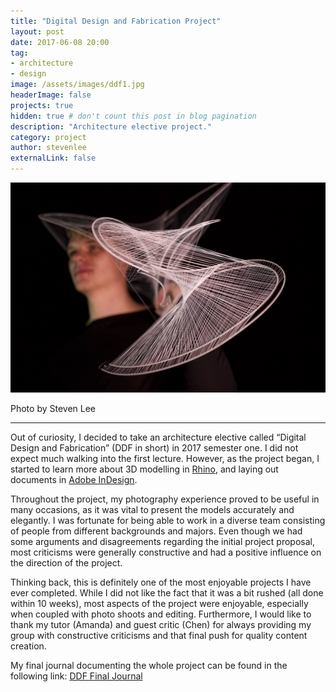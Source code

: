 ```yaml
---
title: "Digital Design and Fabrication Project"
layout: post
date: 2017-06-08 20:00
tag:
- architecture
- design
image: /assets/images/ddf1.jpg
headerImage: false
projects: true
hidden: true # don't count this post in blog pagination
description: "Architecture elective project."
category: project
author: stevenlee
externalLink: false
---
```


![Final Product Image](/assets/images/ddf1.jpg)
<figcaption class="caption">Photo by Steven Lee</figcaption>

---

Out of curiosity, I decided to take an architecture elective called “Digital Design and Fabrication” (DDF in short) in 2017 semester one. I did not expect much walking into the first lecture. However, as the project began, I started to learn more about 3D modelling in [Rhino](https://www.rhino3d.com), and laying out documents in [Adobe InDesign](https://www.adobe.com/products/indesign.html).

Throughout the project, my photography experience proved to be useful in many occasions, as it was vital to present the models accurately and elegantly. I was  fortunate for being able to work in a diverse team consisting of people from different backgrounds and majors. Even though we had some arguments and disagreements regarding the initial project proposal, most criticisms were generally constructive and had a positive influence on the direction of the project.

Thinking back, this is definitely one of the most enjoyable projects I have ever completed. While I did not like the fact that it was a bit rushed (all done within 10 weeks), most aspects of the project were enjoyable, especially when coupled with photo shoots and editing. Furthermore, I would like to thank my tutor (Amanda) and guest critic (Chen) for always providing my group with constructive criticisms and that final push for quality content creation.

My final journal documenting the whole project can be found in the following link:
[DDF Final Journal](https://issuu.com/stevenlee01/docs/ddf_m4_final)
